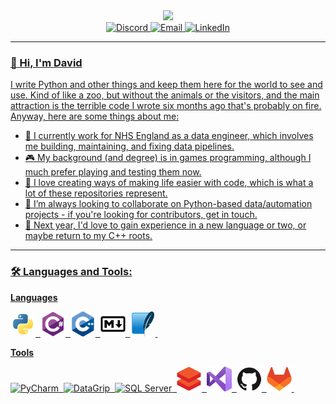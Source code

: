 <div id="header" align="center">
  <img src="https://media.giphy.com/media/sT3pYYJqlZwir1bTqL/giphy.gif" width="400"/>
</div>
<div id="badges" align="center">
  <a href="https://discordapp.com/users/367733150710759424"><img alt="Discord" src="https://img.shields.io/badge/Discord-%235865F2.svg?style=for-the-badge&logo=discord&logoColor=white">
  <a href="mailto:dev@davidpark.xyz"><img alt="Email" src="https://img.shields.io/badge/Email-D14836?style=for-the-badge&logo=gmail&logoColor=white">
  <a href="https://www.linkedin.com/in/pavid-dark/"><img alt="LinkedIn" src="https://img.shields.io/badge/linkedin-%230077B5.svg?style=for-the-badge&logo=linkedin&logoColor=white">
</div>
    
---
    
### :wave: Hi, I'm David
I write Python and other things and keep them here for the world to see and use. Kind of like a zoo, but without the animals or the visitors, and the main attraction is the terrible code I wrote six months ago that's probably on fire. Anyway, here are some things about me:
- 🔭 I currently work for NHS England as a data engineer, which involves me building, maintaining, and fixing data pipelines.
- 🎮 My background (and degree) is in games programming, although I much prefer playing and testing them now.
- 🧠 I love creating ways of making life easier with code, which is what a lot of these repositories represent.
- 👯 I’m always looking to collaborate on Python-based data/automation projects - if you're looking for contributors, get in touch.
- 🌱 Next year, I'd love to gain experience in a new language or two, or maybe return to my C++ roots.

---

### :hammer_and_wrench: Languages and Tools:
<div>
  <p><b>Languages</b></p>
  <img src="https://github.com/devicons/devicon/blob/master/icons/python/python-original.svg" title="Python" alt="Python" width="40" height="40"/>&nbsp;
  <img src="https://github.com/devicons/devicon/blob/master/icons/csharp/csharp-original.svg" title="C#" alt="C#" width="40" height="40"/>&nbsp;
  <img src="https://github.com/devicons/devicon/blob/master/icons/cplusplus/cplusplus-original.svg" title="C++" alt="C++" width="40" height="40"/>&nbsp;
  <img src="https://github.com/devicons/devicon/blob/master/icons/markdown/markdown-original.svg" title="Markdown" alt="Markdown" width="40" height="40"/>&nbsp;
  <img src="https://github.com/devicons/devicon/blob/master/icons/sqlite/sqlite-original.svg" title="SQLite" alt="SQLite" width="40" height="40"/>&nbsp;
</div>
<div>
  <p><b>Tools</b></p>
  <img src="https://upload.wikimedia.org/wikipedia/commons/thumb/1/1d/PyCharm_Icon.svg/512px-PyCharm_Icon.svg.png" title="PyCharm" alt="PyCharm" width="40" height="40"/>&nbsp;
  <img src="https://github.com/canaleal/devicon/blob/update-icon-visualstudio/icons/datagrip/datagrip-original.svg" title="DataGrip" alt="DataGrip" width="40" height="40"/>&nbsp;
  <img src="https://user-images.githubusercontent.com/4249331/52232852-e2c4f780-28bd-11e9-835d-1e3cf3e43888.png" title="SQL Server" alt="SQL Server" width="40" height="40"/>&nbsp;
  <img src="https://github.com/Azure-Player/icons-and-symbols/blob/master/popular/databricks.svg" title="Databricks" alt="Databricks" width="40" height="40"/>&nbsp;
  <img src="https://github.com/canaleal/devicon/blob/update-icon-visualstudio/icons/visualstudio/visualstudio-original.svg" title="Visual Studio" alt="Visual Studio" width="40" height="40"/>&nbsp;
  <img src="https://github.com/devicons/devicon/blob/master/icons/github/github-original.svg" title="GitHub" alt="GitHub" width="40" height="40"/>&nbsp;
  <img src="https://github.com/devicons/devicon/blob/master/icons/gitlab/gitlab-original.svg" title="GitLab" alt="GitLab" width="40" height="40"/>&nbsp;
</div>

<!--
**dp247/dp247** is a ✨ _special_ ✨ repository because its `README.md` (this file) appears on your GitHub profile.

Here are some ideas to get you started:

- 🔭 I’m currently working on ...
- 🌱 I’m currently learning ...
- 👯 I’m looking to collaborate on ...
- 🤔 I’m looking for help with ...
- 💬 Ask me about ...
- 📫 How to reach me: dev at davidpark dot xyz
- 😄 Pronouns: ...
- ⚡ Fun fact: ...
-->
